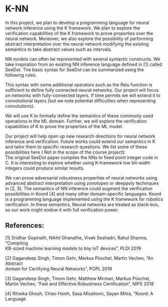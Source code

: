 # K-NN

In this project, we plan to develop a programming language for neural network inference using the K framework. We plan to explore the verification capabilities of the K framework to prove properties over the neural network. Moreover, we also explore the possibility of performing abstract interpretation over the neural network modifying the existing semantics to take abstract values such as intervals. 

NN models can often be represented with several syntactic constructs. We take inspiration from an existing NN inference language defined in [1] called SeeDot. The basic syntax for SeeDot can be summarized using the following rules. 


This syntax with some additional operators such as the Relu function is sufficient to define fully connected neural networks. Our project will focus on networks with fully-connected layers. If time permits we will extend it to convolutional layers (but we note potential difficulties when representing convolutions).

We will use K to formally define the semantics of these commonly used operations in the ML domain. Further, we will explore the verification capabilities of K to prove the properties of the ML model.

Our project will help open up new research directions for neural network inference and verification. Future works could extend our semantics in K and tailor them to specific research questions. We list some of these possibilities here ( Not in the scope of the course project):  
The original SeeDot paper compiles the NNs to fixed point integer code in C. It is interesting to explore whether using K-framework low bit-width integers could produce similar results.

We can prove adversarial robustness properties of neural networks using advanced abstract interpretation using zonotopes or deeppoly techniques in [2, 3].
The semantics of NN inference could augment the verification possibilities in Koord [4] and many other domain-specific languages. Koord is a programming language implemented using the K framework for robotics verification. In these semantics, Neural networks are treated as black-box, so our work might endow it with full verification power.

## References:

[1] Sridhar Gopinath, Nikhil Ghanathe, Vivek Seshadri, Rahul Sharma, “Compiling  
     KB-sized machine learning models to tiny IoT devices”, PLDI 2019
     
[2] Gagandeep Singh, Timon Gehr, Markus Püschel, Martin Vechev, “An Abstract  
     domain  for Certifying Neural Networks”, POPL 2019
     
[3] Gagandeep Singh, Timon Gehr, Matthew Mirman, Markus Püschel, Martin 
     Vechev, “Fast and Effective Robustness Certification”, NIPS 2018
     
[4] Ritwika Ghosh, Chiao Hsieh, Sasa Misailovic, Sayan Mitra, “Koord: A Language 
